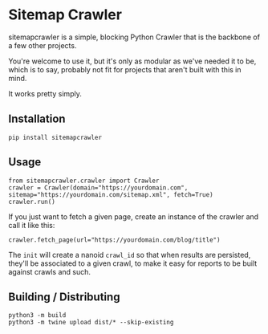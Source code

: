 # Sitemap Crawler

sitemapcrawler is a simple, blocking Python Crawler that is the backbone of a few other projects.

You're welcome to use it, but it's only as modular as we've needed it to be, which is to say, probably not fit for projects that aren't built with this in mind.

It works pretty simply.

## Installation

```
pip install sitemapcrawler
```

## Usage

```
from sitemapcrawler.crawler import Crawler
crawler = Crawler(domain="https://yourdomain.com", sitemap="https://yourdomain.com/sitemap.xml", fetch=True)
crawler.run()
```

If you just want to fetch a given page, create an instance of the crawler and call it like this:

```
crawler.fetch_page(url="https://yourdomain.com/blog/title")
```

The `init` will create a nanoid `crawl_id` so that when results are persisted, they'll be associated to a given crawl, to make it easy for reports to be built against crawls and such.

## Building / Distributing

```
python3 -m build
python3 -m twine upload dist/* --skip-existing
